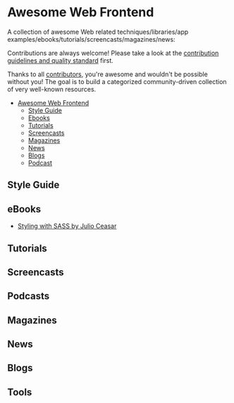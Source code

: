 # Awesome Web Frontend

A collection of awesome Web related techniques/libraries/app examples/ebooks/tutorials/screencasts/magazines/news:


Contributions are always welcome! Please take a look at the [contribution guidelines and quality standard](https://github.com/ruby-vietnam/awesome-web-frontend/blob/master/CONTRIBUTING.md) first.

Thanks to all [contributors](https://github.com/ruby-vietnam/awesome-web-frontend/graphs/contributors), you're awesome and wouldn't be possible without you! The goal is to build a categorized community-driven collection of very well-known resources.

* [Awesome Web Frontend](#awesome-rails)
  * [Style Guide](#style-guide)
  * [Ebooks](#ebooks)
  * [Tutorials](#tutorials)
  * [Screencasts](#screencasts)
  * [Magazines](#magazines)
  * [News](#news)
  * [Blogs](#blogs)
  * [Podcast](#podcasts)

## Style Guide


## eBooks

* [Styling with SASS by Julio Ceasar](http://http://juliocesar.github.io/styling-with-sass)

## Tutorials



## Screencasts



## Podcasts



## Magazines



## News



## Blogs


## Tools

